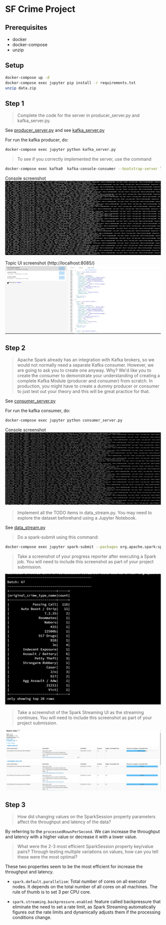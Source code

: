 # SF Crime Project

## Prerequisites

* docker
* docker-compose
* unzip

## Setup

```sh
docker-compose up -d
docker-compose exec jupyter pip install -r requirements.txt 
unzip data.zip
```


## Step 1

> Complete the code for the server in producer_server.py and kafka_server.py.

See [producer_server.py](./producer_server.py) and see [kafka_server.py](kafka_server.py) 

For run the kafka producer, do:

```sh
docker-compose exec jupyter python kafka_server.py
```

> To see if you correctly implemented the server, use the command

```sh
docker-compose exec kafka0  kafka-console-consumer --bootstrap-server localhost:9092 --topic com.udacity.project2 --from-beginning
```

Console screenshot ![kafka-console](./screenshots/Step-1-part1.png)

Topic UI screenshot (http://localhost:8085/) ![topic-ui-screen](./screenshots/Step-1-part2.png)

## Step 2

> Apache Spark already has an integration with Kafka brokers, so we would not normally need a separate Kafka consumer. However, we are going to ask you to create one anyway. Why? We'd like you to create the consumer to demonstrate your understanding of creating a complete Kafka Module (producer and consumer) from scratch. In production, you might have to create a dummy producer or consumer to just test out your theory and this will be great practice for that.

See [consumer_server.py](consumer_server.py)

For run the kafka consumer, do:

```sh
docker-compose exec jupyter python consumer_server.py
```

Console screenshot ![consumer-console](./screenshots/Step-2-screen-consumer.png)

> Implement all the TODO items in data_stream.py. You may need to explore the dataset beforehand using a Jupyter Notebook.

See [data_stream.py](./data_stream.py)

> Do a spark-submit using this command: 

```sh
docker-compose exec jupyter spark-submit --packages org.apache.spark:spark-sql-kafka-0-10_2.11:2.4.5 data_stream.py
```

> Take a screenshot of your progress reporter after executing a Spark job. You will need to include this screenshot as part of your project submission.

![Streaming-console](./screenshots/Step-2-part1.png)

> Take a screenshot of the Spark Streaming UI as the streaming continues. You will need to include this screenshot as part of your project submission.

![WEB-UI](./screenshots/Step-2-part2.png)

## Step 3

> How did changing values on the SparkSession property parameters affect the throughput and latency of the data?

By referring to the `processedRowsPerSecond`. We can increase the throughput and latency with a higher value or decrease it with a lower value.


> What were the 2-3 most efficient SparkSession property key/value pairs? Through testing multiple variations on values, how can you tell these were the most optimal?

These two properties seem to be the most efficient for increase the throughput and latency.

- `spark.default.parallelism`: Total number of cores on all executor nodes. It depends on the total number of all cores on all machines. The rule of thumb is to set 3 per CPU core.

- `spark.streaming.backpressure.enabled`: feature called backpressure that eliminate the need to set a rate limit, as Spark Streaming automatically figures out the rate limits and dynamically adjusts them if the processing conditions change.

